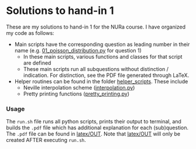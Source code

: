 # Solutions to hand-in 1
These are my solutions to hand-in 1 for the NURa course. I have organized my code as follows:
- Main scripts have the corresponding question as leading number in their name (e.g. [01\_poisson\_distribution.py](01_poisson_distribution.py) for question 1)
    - In these main scripts, various functions and classes for that script are defined
    - These main scripts run all subquestions without distinction / indication. For distinction, see the PDF file generated through LaTeX.
- Helper routines can be found in the folder [helper\_scripts](helper_scripts). These include
    - Neville interpolation scheme ([interpolation.py](helper_scripts/interpolation.py))
    - Pretty printing functions ([pretty\_printing.py](helper_scripts/pretty_printing.py))


### Usage
The `run.sh` file runs all python scripts, prints their output to terminal, and builds the `.pdf` file which has additional explanation for each (sub)question. The `.pdf` file can be found in [latex/OUT](latex/OUT). Note that [latex/OUT](latex/OUT) will only be created AFTER executing `run.sh`.
